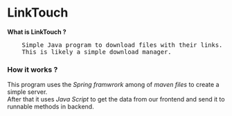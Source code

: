 # LinkTouch

<p>
    <b>What is LinkTouch ?</b>
    <pre>
    Simple Java program to download files with their links.
    This is likely a simple download manager.    </pre>
</p>

### How it works ?
<p>
    This program uses the <i>Spring framwrork</i> among of <i>maven files</i> to create a simple server.<br />
    After that it uses <i>Java Script</i> to get the data from our frontend and send it to runnable methods in backend.<br />
</p>

